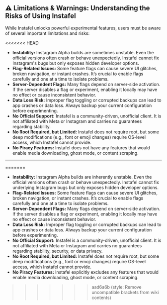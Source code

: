 ## ⚠️ Limitations & Warnings: Understanding the Risks of Using Instafel

While Instafel unlocks powerful experimental features, users must be aware of several important limitations and risks:

<<<<<<< HEAD
- **Instability:** Instagram Alpha builds are sometimes unstable. Even the official versions often crash or behave unexpectedly. Instafel cannot fix Instagram's bugs but only exposes hidden developer options.  
- **Flag-Related Issues:** Some feature flags can cause severe UI glitches, broken navigation, or instant crashes. It’s crucial to enable flags carefully and one at a time to isolate problems.  
- **Server-Dependent Flags:** Many flags depend on server-side activation. If the server disables a flag or experiment, enabling it locally may have no effect or cause inconsistent behavior.  
- **Data Loss Risk:** Improper flag toggling or corrupted backups can lead to app crashes or data loss. Always backup your current configuration before experimenting.  
- **No Official Support:** Instafel is a community-driven, unofficial client. It is not affiliated with Meta or Instagram and carries no guarantees regarding stability.
- **No Root Required, but Limited:** Instafel does not require root, but some deep modifications (e.g., font or emoji changes) require OS-level access, which Instafel cannot provide.  
- **No Piracy Features:** Instafel does not have any features that would enable media downloading, ghost mode, or content scraping.

---
=======
- **Instability:** Instagram Alpha builds are inherently unstable. Even the official versions often crash or behave unexpectedly. Instafel cannot fix underlying Instagram bugs but only exposes hidden developer options.
- **Flag-Related Issues:** Some feature flags can cause severe UI glitches, broken navigation, or instant crashes. It’s crucial to enable flags carefully and one at a time to isolate problems.
- **Server-Dependent Flags:** Many flags depend on server-side activation. If the server disables a flag or experiment, enabling it locally may have no effect or cause inconsistent behavior.
- **Data Loss Risk:** Improper flag toggling or corrupted backups can lead to app crashes or data loss. Always backup your current configuration before experimenting.
- **No Official Support:** Instafel is a community-driven, unofficial client. It is not affiliated with Meta or Instagram and carries no guarantees regarding stability, security, or data privacy.
- **No Root Required, but Limited:** Instafel does not require root, but some deep modifications (e.g., font or emoji changes) require OS-level access, which Instafel cannot provide.
- **No Piracy Features:** Instafel explicitly excludes any features that would enable media downloading, ghost mode, or content scraping.
>>>>>>> aad6a6b (style: Remove uncompatible brackets from wiki contents)
